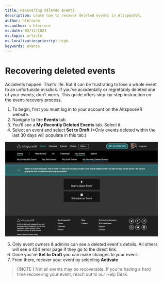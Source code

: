 ```yaml
---
title: Recovering deleted events
description: Learn how to recover deleted events in AltspaceVR.
author: hferrone
ms.author: v-hferrone
ms.date: 03/11/2021
ms.topic: article
ms.localizationpriority: high
keywords: events
---
```


# Recovering deleted events

Accidents happen. That's life. But it can be frustrating to lose a whole event to an unfortunate misclick. If you've accidentally or regrettably deleted one of your events, don't worry. This guide offers step-by-step instruction on the event-recovery process.

1. To begin, first you must log in to your account on the AltspaceVR website.
2. Navigate to the **Events** tab
3. You'll see a **My Recently Deleted Events** tab. Select it.
4. Select an event and select **Set to Draft** (*Only events deleted within the last 30 days will populate in this tab.)

![AltspaceVR website open with events panel selected and my recently deleted events tab highlighted](images/recovering-deleted-events.png)

5. Only event owners & admins can see a deleted event's details. All others will see a 404 error page if they go to the direct link.
6. Once you've **Set to Draft** you can make changes to your event.
7. From there, recover your event by selecting **Activate**

> [!NOTE ]
> Not all events may be recoverable. If you're having a hard time recovering your event, reach out to our Help Desk.